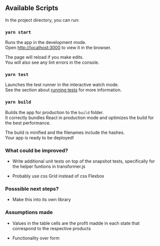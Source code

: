 ## Available Scripts

In the project directory, you can run:

### `yarn start`

Runs the app in the development mode.\
Open [http://localhost:3000](http://localhost:3000) to view it in the browser.

The page will reload if you make edits.\
You will also see any lint errors in the console.

### `yarn test`

Launches the test runner in the interactive watch mode.\
See the section about [running tests](https://facebook.github.io/create-react-app/docs/running-tests) for more information.

### `yarn build`

Builds the app for production to the `build` folder.\
It correctly bundles React in production mode and optimizes the build for the best performance.

The build is minified and the filenames include the hashes.\
Your app is ready to be deployed!

### What could be improved?

- Write additional unit tests on top of the snapshot tests, specifically for the helper funtions in transformer.js

- Probably use css Grid instead of css Flexbox

### Posssible next steps?

- Make this into its own library

### Assumptions made

- Values in the table cells are the profit madde in each state that correspond to the respective products

- Functionality over form
